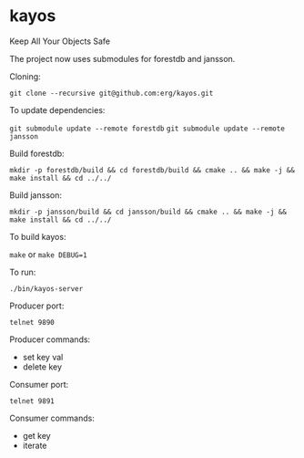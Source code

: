 kayos
=====

Keep All Your Objects Safe

The project now uses submodules for forestdb and jansson.

Cloning:

``git clone --recursive git@github.com:erg/kayos.git``

To update dependencies:

``git submodule update --remote forestdb``
``git submodule update --remote jansson``

Build forestdb:

``mkdir -p forestdb/build && cd forestdb/build && cmake .. && make -j && make install && cd ../../``

Build jansson:

``mkdir -p jansson/build && cd jansson/build && cmake .. && make -j && make install && cd ../../``

To build kayos:

``make``
or
``make DEBUG=1``

To run:

``./bin/kayos-server``

Producer port:

``telnet 9890``

Producer commands:
* set key val
* delete key

Consumer port:

``telnet 9891``

Consumer commands:
* get key
* iterate
